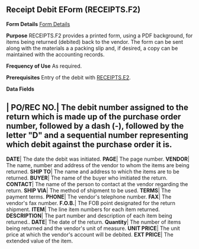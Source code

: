 ## Receipt Debit EForm (RECEIPTS.F2)
<PageHeader />

**Form Details**
[Form Details](../RECEIPTS-F2-1/README.md)

**Purpose**
RECEIPTS.F2 provides a printed form, using a PDF background, for items being
returned (debited) back to the vendor. The form can be sent along with the
materials a a packing slip and, if desired, a copy can be maintained with the
accounting records.

**Frequency of Use**
As required.

**Prerequisites**
Entry of the debit with [RECEIPTS.E2](../RECEIPTS-E2/README.md).

**Data Fields**

| **PO/REC NO.**|  The debit number assigned to the return which is made up of
the purchase order number, followed by a dash (-), followed by the letter "D"
and a sequential number representing which debit against the purchase order it
is.
-  
**DATE**|  The date the debit was initiated.
**PAGE**|  The page number.
**VENDOR**|  The name, number and address of the vendor to whom the items are
being returned.
**SHIP TO**|  The name and address to which the items are to be returned.
**BUYER**|  The name of the buyer who imitiated the return.
**CONTACT**|  The name of the person to contact at the vendor regarding the
return.
**SHIP VIA**|  The method of shipment to be used.
**TERMS**|  The payment terms.
**PHONE**|  The vendor's telephone number.
**FAX**|  The vendor's fax number.
**F.O.B.**|  The FOB point designated for the return shipment.
**ITEM**|  The line item numbers for each item returned.
**DESCRIPTION**|  The part number and description of each item being
returned..
**DATE**|  The date of the return.
**Quantity**|  The number of items being returned and the vendor's unit of
measure.
**UNIT PRICE**|  The unit price at which the vendor's account will be debited.
**EXT PRICE**|  The extended value of the item.

<badge text= "Version 8.10.57 " vertical="middle" />

<PageFooter />
